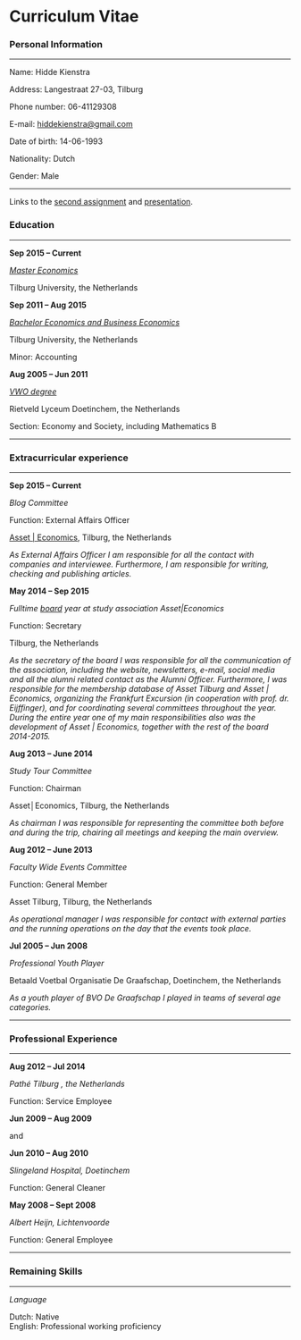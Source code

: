 
Curriculum Vitae
=====

### Personal Information

----

Name:			Hidde Kienstra					
					
Address:		Langestraat 27-03, Tilburg
 
Phone number:	06-41129308

E-mail:			<hiddekienstra@gmail.com>

Date of birth:	14-06-1993

Nationality:	Dutch

Gender:			Male
		
----

Links to the [second assignment](http://hkienstra.github.io/assignment-2/index.html) and [presentation](http://hkienstra.github.io/presentation/presentation.html).

### Education

----

**Sep 2015 – Current**	
	
[*Master Economics*](https://www.tilburguniversity.edu/education/masters-programmes/economics/)
	
Tilburg University, the Netherlands
			
**Sep 2011 – Aug 2015**	
	
[*Bachelor Economics and Business Economics*](https://www.tilburguniversity.edu/nl/onderwijs/bacheloropleidingen/economie/)

Tilburg University, the Netherlands

Minor: Accounting

**Aug 2005 – Jun 2011**	
	
[*VWO degree*](http://www.rietveldlyceum.nl/Home/Onderwijs/Atheneum/page.aspx/16)

Rietveld Lyceum Doetinchem, the Netherlands

Section: Economy and Society, including Mathematics B

---

### Extracurricular experience

---

**Sep 2015 – Current**	

*Blog Committee*
			
Function: External Affairs Officer

[Asset | Economics](https://asset-economics.nl/about), Tilburg, the Netherlands

*As External Affairs Officer I am responsible for all the contact with companies and interviewee. Furthermore, I am responsible for writing, checking and publishing articles.* 


**May 2014 – Sep 2015** 

*Fulltime [board](https://asset-economics.nl/about/board/board-2014-2015) year at study association Asset|Economics*
	
Function: Secretary			
	
Tilburg, the Netherlands

*As the secretary of the board I was responsible for all the communication of the association, including the website, newsletters, e-mail, social media and all the alumni related contact as the Alumni Officer. Furthermore, I was responsible for the membership database of Asset Tilburg and Asset | Economics, organizing the Frankfurt Excursion (in cooperation with prof. dr. Eijffinger), and for coordinating several committees throughout the year. During the entire year one of my main responsibilities also was the development of Asset | Economics, together with the rest of the board 2014-2015.* 


**Aug 2013 – June 2014**	
	
*Study Tour Committee*
	
Function: Chairman 
	
Asset│Economics, Tilburg, the Netherlands
	
*As chairman I was responsible for representing the committee both before and during the trip, chairing all meetings and keeping the main overview.*


**Aug 2012 – June 2013**
		
*Faculty Wide Events Committee*
	
Function: General Member
	
Asset Tilburg, Tilburg, the Netherlands

*As operational manager I was responsible for contact with external parties and the running operations on the day that the events took place.* 


**Jul 2005 – Jun 2008**	
	
*Professional Youth Player* 
	
Betaald Voetbal Organisatie De Graafschap, Doetinchem, the Netherlands

*As a youth player of BVO De Graafschap I played in teams of several age categories.*

---

### Professional Experience

---

**Aug 2012 – Jul 2014** 	
	
*Pathé Tilburg , the Netherlands*
	
Function: Service Employee


**Jun 2009 – Aug 2009**
	
and
			
**Jun 2010 – Aug 2010**

*Slingeland Hospital, Doetinchem*

Function: General Cleaner


**May 2008 – Sept 2008**	

*Albert Heijn, Lichtenvoorde*

Function: General Employee

---

### Remaining Skills

---


*Language*	
		
Dutch:		Native	
English:	Professional working proficiency
	
	


